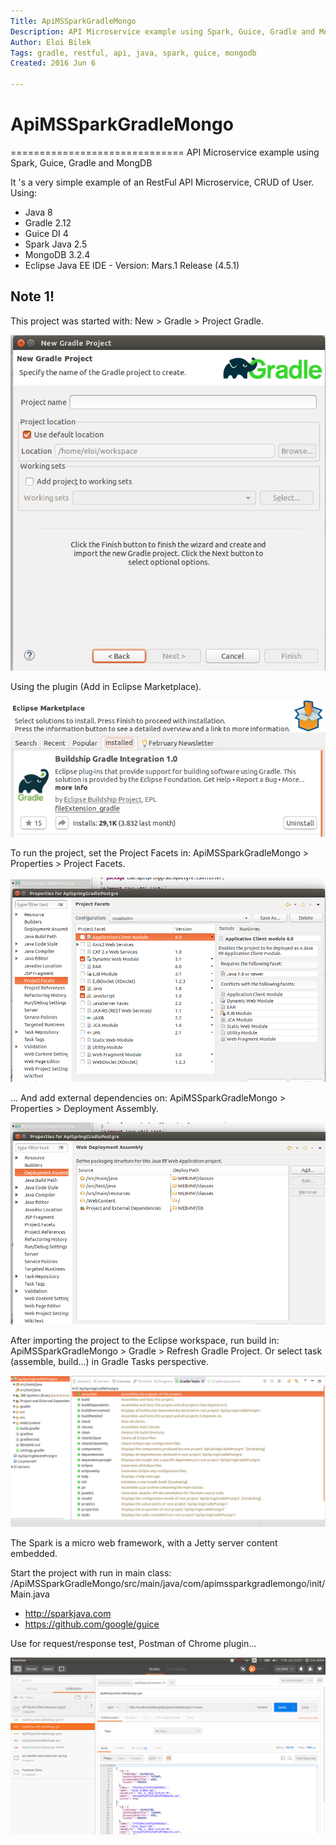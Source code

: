```yaml
---
Title: ApiMSSparkGradleMongo
Description: API Microservice example using Spark, Guice, Gradle and MongDB
Author: Eloi Bilek
Tags: gradle, restful, api, java, spark, guice, mongodb
Created: 2016 Jun 6

---
```


# ApiMSSparkGradleMongo
==============================
API Microservice example using Spark, Guice, Gradle and MongDB

It 's a very simple example of an RestFul API Microservice, CRUD of User.
Using:
* Java 8
* Gradle 2.12
* Guice DI 4
* Spark Java 2.5
* MongoDB 3.2.4
* Eclipse Java EE IDE - Version: Mars.1 Release (4.5.1)

## Note 1!
This project was started with: New > Gradle > Project Gradle.

![init project](https://github.com/EloiBilek/eloibilek.github.io/raw/master/SGP/init_project.png)

Using the plugin (Add in Eclipse Marketplace). 

![gradle plugin](https://github.com/EloiBilek/eloibilek.github.io/raw/master/SGP/gradle_plugin.png)

To run the project, set the Project Facets in: ApiMSSparkGradleMongo > Properties > Project Facets.

![facets](https://github.com/EloiBilek/eloibilek.github.io/raw/master/SGP/facets.png)

... And add external dependencies on: ApiMSSparkGradleMongo > Properties > Deployment Assembly.

![facets](https://github.com/EloiBilek/eloibilek.github.io/raw/master/SGP/properties_deployment.png)

After importing the project to the Eclipse workspace, run build in: ApiMSSparkGradleMongo > Gradle > Refresh Gradle Project.
Or select task (assemble, build...) in Gradle Tasks perspective.

![gradle tasks](https://github.com/EloiBilek/eloibilek.github.io/raw/master/SGP/gradle_tasks.png)

The Spark is a micro web framework, with a Jetty server content embedded.

Start the project with run in main class: /ApiMSSparkGradleMongo/src/main/java/com/apimssparkgradlemongo/init/Main.java

* http://sparkjava.com
* https://github.com/google/guice

Use for request/response test, Postman of Chrome plugin...

![mssparktest](https://github.com/EloiBilek/eloibilek.github.io/raw/master/SpGM_MS/mssparktest.png)
